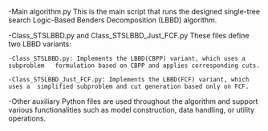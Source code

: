 -Main algorithm.py
This is the main script that runs the designed single-tree search Logic-Based Benders Decomposition (LBBD) algorithm.

-Class_STSLBBD.py and Class_STSLBBD_Just_FCF.py
These files define two LBBD variants:

	-Class_STSLBBD.py: Implements the LBBD(CBPP) variant, which uses a subproblem 	formulation based on CBPP and applies corresponding cuts.

	-Class_STSLBBD_Just_FCF.py: Implements the LBBD(FCF) variant, which uses a 	simplified subproblem and cut generation based only on FCF.

-Other auxiliary Python files are used throughout the algorithm and support various functionalities such as model construction, data handling, or utility operations.

